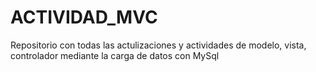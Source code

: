# ACTIVIDAD_MVC

Repositorio con todas las actulizaciones y actividades de modelo, vista, controlador mediante la carga de datos con MySql
